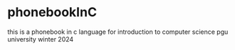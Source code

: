 # phonebookInC
this is a phonebook in c language for introduction to computer science pgu university winter 2024
